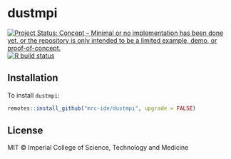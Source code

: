 # dustmpi

<!-- badges: start -->
[![Project Status: Concept – Minimal or no implementation has been done yet, or the repository is only intended to be a limited example, demo, or proof-of-concept.](https://www.repostatus.org/badges/latest/concept.svg)](https://www.repostatus.org/#concept)
[![R build status](https://github.com/mrc-ide/dustmpi/workflows/R-CMD-check/badge.svg)](https://github.com/mrc-ide/dustmpi/actions)
<!-- badges: end -->

## Installation

To install `dustmpi`:

```r
remotes::install_github("mrc-ide/dustmpi", upgrade = FALSE)
```

## License

MIT © Imperial College of Science, Technology and Medicine
